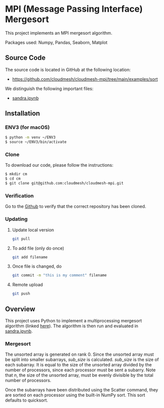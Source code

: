 # MPI (Message Passing Interface) Mergesort

This project implements an MPI mergesort algorithm. 

Packages used: Numpy, Pandas, Seaborn, Matplot

## Source Code

The source code is located in GitHub at the following location:

* <https://github.com/cloudmesh/cloudmesh-mpi/tree/main/examples/sort>

We distinguish the following important files:

* [sandra.ipynb](https://github.com/cloudmesh/cloudmesh-mpi/blob/main/examples/sort/sandra.ipynb)
  

## Installation

### ENV3 (for macOS)
```bash
$ python -m venv ~/ENV3
$ source ~/ENV3/bin/activate
```

### Clone

To download our code, please follow the instructions:

```bash
$ mkdir cm
$ cd cm
$ git clone git@github.com:cloudmesh/cloudmesh-mpi.git
```

### Verification

Go to the [Github](https://github.com/cloudmesh/cloudmesh-mpi) to verify that the correct repository has been cloned. 

### Updating

1. Update local version

   ```bash
   git pull
   ```

2. To add file (only do once)

   ```bash
   git add filename
   ```

3. Once file is changed, do

   ```bash
   git commit -m "this is my comment" filename
   ```

4. Remote upload

   ```bash
   git push
   ```



## Overview

This project uses Python to implement a multiprocessing mergesort algorithm (linked [here](https://github.com/cloudmesh/cloudmesh-mpi/blob/main/examples/sort/multiprocessing_mergesort.py)). The algorithm is then run and evaluated in [sandra.ipynb](https://github.com/cloudmesh/cloudmesh-mpi/blob/main/examples/sort/sandra.ipynb). 

### Mergesort

The unsorted array is generated on rank 0. Since the unsorted array must be split into smaller subarrays, _sub_size_ is calculated. _sub_size_ is the size of each subarray. It is equal to the size of the unsorted array divided by the number of processors, since each processor must be sent a subarry. Note that _n_, the size of the unsorted array, must be evenly divisible by the total number of processors. 

Once the subarrays have been distributed using the Scatter command, they are sorted on each processor using the built-in NumPy sort. This sort defaults to quicksort. 



